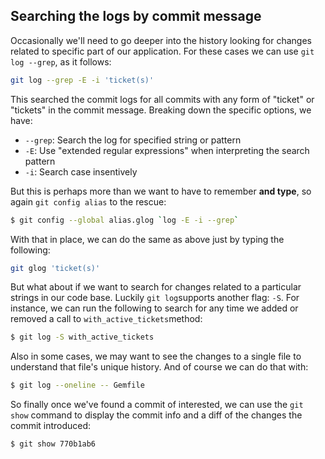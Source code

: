 ## Searching the logs by commit message

Occasionally we'll need to go deeper into the history looking for changes related to specific part of our application. For these cases we can use `git log --grep`, as it follows:

```bash
git log --grep -E -i 'ticket(s)'
```

This searched the commit logs for all commits with any form of "ticket" or "tickets" in the commit message. Breaking down the specific options, we have:

* `--grep`: Search the log for specified string or pattern
* `-E`: Use "extended regular expressions" when interpreting the search pattern
* `-i`: Search case insentively

But this is perhaps more than we want to have to remember **and type**, so again `git config alias` to the rescue:

```bash
$ git config --global alias.glog `log -E -i --grep`
```

With that in place, we can do the same as above just by typing the following:

```bash
git glog 'ticket(s)'
```

But what about if we want to search for changes related to a particular strings in our code base. Luckily `git log`supports another flag: `-S`. For instance, we can run the following to search for any time we added or removed a call to `with_active_tickets`method:

```bash
$ git log -S with_active_tickets
```

Also in some cases, we may want to see the changes to a single file to understand that file's unique history. And of course we can do that with:

```bash
$ git log --oneline -- Gemfile
```


So finally once we've found a commit of interested, we can use the `git show` command to display the commit info and a diff of the changes the commit introduced:

```bash
$ git show 770b1ab6
```


